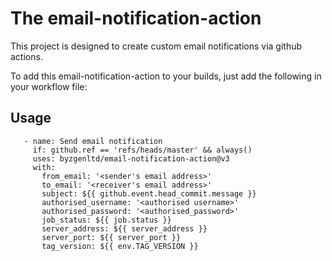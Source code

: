 # The email-notification-action

This project is designed to create custom email notifications via github actions.

To add this email-notification-action to your builds, just add the following in your workflow file:

## Usage

```
   - name: Send email notification
     if: github.ref == 'refs/heads/master' && always()
     uses: byzgenltd/email-notification-action@v3
     with:
       from_email: '<sender's email address>'
       to_email: '<receiver's email address>'
       subject: ${{ github.event.head_commit.message }}
       authorised_username: '<authorised username>'
       authorised_password: '<authorised_password>'
       job_status: ${{ job.status }}
       server_address: ${{ server_address }}
       server_port: ${{ server_port }}
       tag_version: ${{ env.TAG_VERSION }}
```